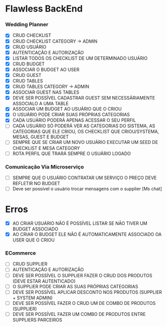 # Flawless BackEnd

### Wedding Planner

- [x] CRUD CHECKLIST
- [x] CRUD CHECKLIST CATEGORY -> ADMIN
- [x] CRUD USUÁRIO
- [X] AUTENTICAÇÂO E AUTORIZAÇÃO
- [x] LISTAR TODOS OS CHECKLIST DE UM DETERMINADO USUÁRIO
- [x] CRUD BUDGET
- [x] ASSOCIAR O BUDGET AO USER
- [X] CRUD GUEST
- [x] CRUD TABLES
- [x] CRUD TABLES CATEGORY -> ADMIN
- [x] ASSOCIAR GUEST NAS TABLES
- [x] DEVE SER POSSÍVEL CADASTRAR GUEST SEM NECESSÁRIAMENTE ASSOCIALO A UMA TABLE
- [x] ASSOCIAR UM BUDGET AO USUÁRIO QUE O CRIOU
- [x] O USUÁRIO PODE CRIAR SUAS PRÓPRIAS CATEGORIAS
- [x] CADA USUÁRIO PODERÁ APENAS ACESSAR O SEU PERFIL
- [ ] CADA USUÁRIO SÓ PODERÁ VER AS  CATEGORIAS DO SISTEMA, AS CATEGORIAS QUE ELE CRIOU, OS CHECKLIST QUE CRIOU/SYSTEMA, MESAS, GUEST E BUDGET
- [ ] SEMPRE QUE SE CRIAR UM NOVO USUÁRIO EXECUTAR UM SEED DE CHECKLIST E MESA CATEGORY
- [ ] ROTA PERFIL QUE TRARÁ SEMPRE O USUÁRIO LOGADO
### Comunicação Via Microserviço
- [ ] SEMPRE QUE O USUÁRIO CONTRATAR UM SERVIÇO O PREÇO DEVE REFLETIR NO BUDGET
- [ ] Deve ser possível o usuário trocar mensagens com o supplier [Ms chat]

# Erros
- [x] AO CRIAR USUÁRIO NÃO É POSSÍVEL LISTAR SE NÃO TIVER UM BUDGET ASSOCIADO
- [x] AO CRIAR O BUDGET ELE NÃO É AUTOMATICAMENTE ASSOCIADO OA USER QUE O CRIOU

### ECommerce

- [ ] CRUD SUPPLIER
- [ ] AUTENTICAÇÃO E AUTORIZAÇÂO
- [ ] DEVE SER POSSÍVEL O SUPPLIER FAZER O CRUD DOS PRODUTOS (DEVE ESTAR AUTENTICADO)
- [ ] O SUPPLIER PODE CRIAR AS SUAS PRÓPRIAS CATEGORIAS
- [ ] DEVE SER POSSÍVEL APLICAR DESCONTO NOS PRODUTOS (SUPPLIER + SYSTEM ADMIN)
- [ ] DEVE SER POSSÍVEL FAZER O CRUD UM DE COMBO DE PRODUTOS (SUPPLIER)
- [ ] DEVE SER POSSÍVEL FAZER UM COMBO DE PRODUTOS ENTRE SUPPLIERS PARCEIROS
